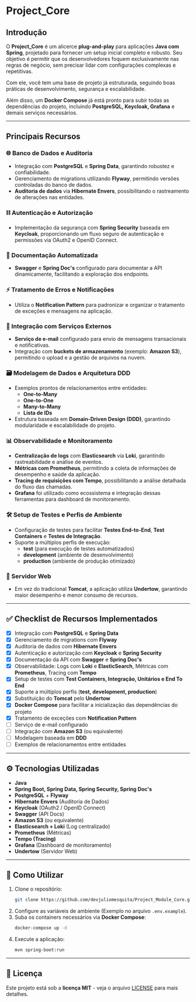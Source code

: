 # Project_Core

## Introdução

O **Project_Core** é um alicerce **plug-and-play** para aplicações **Java com Spring**, projetado para fornecer um setup
inicial completo e robusto. Seu objetivo é permitir que os desenvolvedores foquem exclusivamente nas regras de negócio,
sem precisar lidar com configurações complexas e repetitivas.

Com ele, você tem uma base de projeto já estruturada, seguindo boas práticas de desenvolvimento, segurança e
escalabilidade.

Além disso, um **Docker Compose** já está pronto para subir todas as dependências do projeto, incluindo **PostgreSQL,
Keycloak, Grafana** e demais serviços necessários.

---

## Principais Recursos

### 🌐 Banco de Dados e Auditoria

- Integração com **PostgreSQL** e **Spring Data**, garantindo robustez e confiabilidade.
- Gerenciamento de migrations utilizando **Flyway**, permitindo versões controladas do banco de dados.
- **Auditoria de dados** via **Hibernate Envers**, possibilitando o rastreamento de alterações nas entidades.

### ⛓️ Autenticação e Autorização

- Implementação da segurança com **Spring Security** baseada em **Keycloak**, proporcionando um fluxo seguro de autenticação e permissões via OAuth2 e OpenID
  Connect.

### 📘 Documentação Automatizada

- **Swagger** e **Spring Doc's** configurado para documentar a API dinamicamente, facilitando a exploração dos endpoints.

### ⚡ Tratamento de Erros e Notificações

- Utiliza o **Notification Pattern** para padronizar e organizar o tratamento de exceções e mensagens na aplicação.

### 📢 Integração com Serviços Externos

- **Serviço de e-mail** configurado para envio de mensagens transacionais e notificativas.
- Integração com **buckets de armazenamento** (exemplo: **Amazon S3**), permitindo o upload e a gestão de arquivos na
  nuvem.

### 🗃️ Modelagem de Dados e Arquitetura DDD

- Exemplos prontos de relacionamentos entre entidades:
    - **One-to-Many**
    - **One-to-One**
    - **Many-to-Many**
    - **Lista de IDs**
- Estrutura baseada em **Domain-Driven Design (DDD)**, garantindo modularidade e escalabilidade do projeto.

### 📊 Observabilidade e Monitoramento

- **Centralização de logs** com **Elasticsearch** via **Loki**, garantindo rastreabilidade e análise de eventos.
- **Métricas com Prometheus**, permitindo a coleta de informações de desempenho e saúde da aplicação.
- **Tracing de requisições com Tempo**, possibilitando a análise detalhada do fluxo das chamadas.
- **Grafana** foi utilizado como ecossistema e integração dessas ferramentas para dashboard de monitoramento.

### 🛠️ Setup de Testes e Perfis de Ambiente

- Configuração de testes para facilitar **Testes End-to-End**, **Test Containers** e **Testes de Integração**.
- Suporte a múltiplos perfis de execução:
    - **test** (para execução de testes automatizados)
    - **development** (ambiente de desenvolvimento)
    - **production** (ambiente de produção otimizado)

### 🚀 Servidor Web

- Em vez do tradicional **Tomcat**, a aplicação utiliza **Undertow**, garantindo maior desempenho e menor consumo de
  recursos.

---

## ✅ Checklist de Recursos Implementados

- [x] Integração com **PostgreSQL** e **Spring Data**
- [x] Gerenciamento de migrations com **Flyway**
- [x] Auditoria de dados com **Hibernate Envers**
- [x] Autenticação e autorização com **Keycloak** e **Spring Security**
- [x] Documentação da API com **Swagger** e **Spring Doc's**
- [x] Observabilidade: Logs com **Loki** e **ElasticSearch**, Métricas com **Prometheus**, Tracing com **Tempo**
- [x] Setup de testes com **Test Containers, Integração, Unitários e End To End**
- [x] Suporte a múltiplos perfis (**test, development, production**)
- [x] Substituição do **Tomcat** pelo **Undertow**
- [x] **Docker Compose** para facilitar a inicialização das dependências do projeto
- [x] Tratamento de exceções com **Notification Pattern**
- [ ] Serviço de e-mail configurado
- [ ] Integração com **Amazon S3** (ou equivalente)
- [ ] Modelagem baseada em **DDD**
- [ ] Exemplos de relacionamentos entre entidades

---

## ⚙️ Tecnologias Utilizadas

- **Java**
- **Spring Boot, Spring Data, Spring Security, Spring Doc's**
- **PostgreSQL** + **Flyway**
- **Hibernate Envers** (Auditoria de Dados)
- **Keycloak** (OAuth2 / OpenID Connect)
- **Swagger** (API Docs)
- **Amazon S3** (ou equivalente)
- **Elasticsearch + Loki** (Log centralizado)
- **Prometheus** (Métricas)
- **Tempo (Tracing)**
- **Grafana** (Dashboard de monitoramento)
- **Undertow** (Servidor Web)

---

## 🚀 Como Utilizar

1. Clone o repositório:
   ```bash
   git clone https://github.com/devjuliomesquita/Project_Module_Core.git
   ```
2. Configure as variáveis de ambiente (Exemplo no arquivo `.env.example`).
3. Suba os containers necessários via **Docker Compose**:
   ```bash
   docker-compose up -d
   ```
4. Execute a aplicação:
   ```bash
   mvn spring-boot:run
   ```

---

## 📝 Licença

Este projeto está sob a **licença MIT** - veja o arquivo [LICENSE](LICENSE) para mais detalhes.

